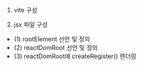 1. vite 구성

2. jsx 파일 구성
- (1) rootElement 선언 및 정의
- (2) reactDomRoot 선언 및 정의
- (3) reactDomRoot에 createRegister() 렌더링